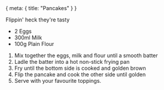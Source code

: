 <route>
{
  meta: {
    title: "Pancakes"
  }
}
</route>

<Layout>

<RecipeImage src="/recipeasy/pancakes.jpg" alt="Pancakes" />

Flippin' heck they're tasty

<RecipeIngredients>

- 2 Eggs
- 300ml Milk
- 100g Plain Flour

</RecipeIngredients>

<RecipeMethod>

1. Mix together the eggs, milk and flour until a smooth batter
2. Ladle the batter into a hot non-stick frying pan
3. Fry until the bottom side is cooked and golden brown
4. Flip the pancake and cook the other side until golden
5. Serve with your favourite toppings.

</RecipeMethod>

</Layout>
